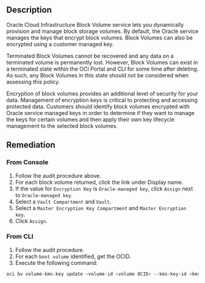 ## Description

Oracle Cloud Infrastructure Block Volume service lets you dynamically provision and manage block storage volumes. By default, the Oracle service manages the keys that encrypt block volumes. Block Volumes can also be encrypted using a customer managed key.

Terminated Block Volumes cannot be recovered and any data on a terminated volume is permanently lost. However, Block Volumes can exist in a terminated state within the OCI Portal and CLI for some time after deleting. As such, any Block Volumes in this state should not be considered when assessing this policy.

Encryption of block volumes provides an additional level of security for your data. Management of encryption keys is critical to protecting and accessing protected data. Customers should identify block volumes encrypted with Oracle service managed keys in order to determine if they want to manage the keys for certain volumes and then apply their own key lifecycle management to the selected block volumes.

## Remediation

### From Console

1. Follow the audit procedure above.
2. For each block volume returned, click the link under Display name.
3. If the value for `Encryption Key` is `Oracle-managed key`, click `Assign` next to `Oracle-managed key`.
4. Select a `Vault Compartment` and `Vault`.
5. Select a `Master Encryption Key Compartment` and `Master Encryption key`.
6. Click `Assign`.

### From CLI

1. Follow the audit procedure.
2. For each `boot volume` identified, get the OCID.
3. Execute the following command:

```bash
oci bv volume-kms-key update –volume-id <volume OCID> --kms-key-id <kms keyOCID>
```